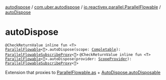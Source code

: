 [autodispose](../../index.md) / [com.uber.autodispose](../index.md) / [io.reactivex.parallel.ParallelFlowable](index.md) / [autoDispose](./auto-dispose.md)

# autoDispose

`@CheckReturnValue inline fun <T> `[`ParallelFlowable`](http://reactivex.io/RxJava/2.x/javadoc/io/reactivex/parallel/ParallelFlowable.html)`<`[`T`](auto-dispose.md#T)`>.autoDispose(scope: `[`Completable`](http://reactivex.io/RxJava/2.x/javadoc/io/reactivex/Completable.html)`): `[`ParallelFlowableSubscribeProxy`](../-parallel-flowable-subscribe-proxy/index.md)`<`[`T`](auto-dispose.md#T)`>`
`@CheckReturnValue inline fun <T> `[`ParallelFlowable`](http://reactivex.io/RxJava/2.x/javadoc/io/reactivex/parallel/ParallelFlowable.html)`<`[`T`](auto-dispose.md#T)`>.autoDispose(provider: `[`ScopeProvider`](../-scope-provider/index.md)`): `[`ParallelFlowableSubscribeProxy`](../-parallel-flowable-subscribe-proxy/index.md)`<`[`T`](auto-dispose.md#T)`>`

Extension that proxies to [ParallelFlowable.as](http://reactivex.io/RxJava/2.x/javadoc/io/reactivex/parallel/ParallelFlowable.html) + [AutoDispose.autoDisposable](../-auto-dispose/auto-disposable.md)

